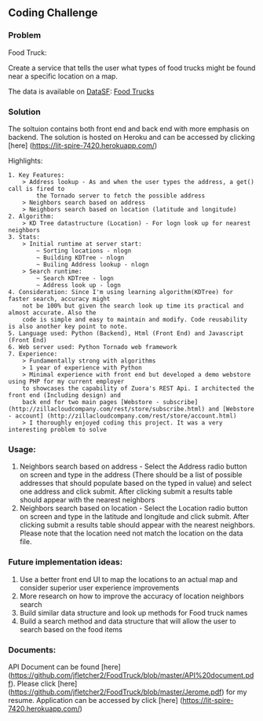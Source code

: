 ## Coding Challenge

### Problem
Food Truck:

Create a service that tells the user what types of food trucks might be found near a specific location on a map.

The data is available on [DataSF](http://www.datasf.org/): [Food
Trucks](https://data.sfgov.org/Permitting/Mobile-Food-Facility-Permit/rqzj-sfat)

### Solution
	
The soltuion contains both front end and back end with more emphasis on backend. The solution is hosted on Heroku and can be accessed by clicking [here] (https://lit-spire-7420.herokuapp.com/)

Highlights:

	1. Key Features:
		> Address lookup - As and when the user types the address, a get() call is fired to 
			the Tornado server to fetch the possible address
		> Neighbors search based on address
		> Neighbors search based on location (latitude and longitude)
	2. Algorithm:
		> KD Tree datastructure (Location) - For logn look up for nearest neighbors
	3. Stats:
		> Initial runtime at server start:
			~ Sorting locations - nlogn
			~ Building KDTree - nlogn
			~ Builing Address lookup - nlogn
		> Search runtime:
			~ Search KDTree - logn
			~ Address look up - logn
	4. Consideration: Since I'm using learning algorithm(KDTree) for faster search, accuracy might 
		not be 100% but given the search look up time its practical and almost accurate. Also the 
		code is simple and easy to maintain and modify. Code reusability is also another key point to note.
	5. Language used: Python (Backend), Html (Front End) and Javascript (Front End)
	6. Web server used: Python Tornado web framework
	7. Experience: 
		> Fundamentally strong with algorithms
		> 1 year of experience with Python 
		> Minimal experience with front end but developed a demo webstore using PHP for my current employer 
		to showcases the capability of Zuora's REST Api. I architected the front end (Including design) and 
		back end for two main pages [Webstore - subscribe] (http://zillacloudcompany.com/rest/store/subscribe.html) and [Webstore - account] (http://zillacloudcompany.com/rest/store/account.html)
		> I thoroughly enjoyed coding this project. It was a very interesting problem to solve
	
### Usage:
1. Neighbors search based on address - Select the Address radio button on screen and type in the address (There should be a list of possible addresses that should populate based on the typed in value) and select one address and click submit. After clicking submit a results table should appear with the nearest neighbors
2. Neighbors search based on location - Select the Location radio button on screen and type in the latitude and longitude and click submit. After clicking submit a results table should appear with the nearest neighbors. Please note that the location need not match the location on the data file.

### Future implementation ideas:
1. Use a better front end UI to map the locations to an actual map and consider superior user experience improvements
2. More research on how to improve the accuracy of location neighbors search
3. Build similar data structure and look up methods for Food truck names
4. Build a search method and data structure that will allow the user to search based on the food items

### Documents:
API Document can be found [here] (https://github.com/jfletcher2/FoodTruck/blob/master/API%20document.pdf). 
Please click [here] (https://github.com/jfletcher2/FoodTruck/blob/master/Jerome.pdf) for my resume. Application can be accessed by click [here] (https://lit-spire-7420.herokuapp.com/)
	
